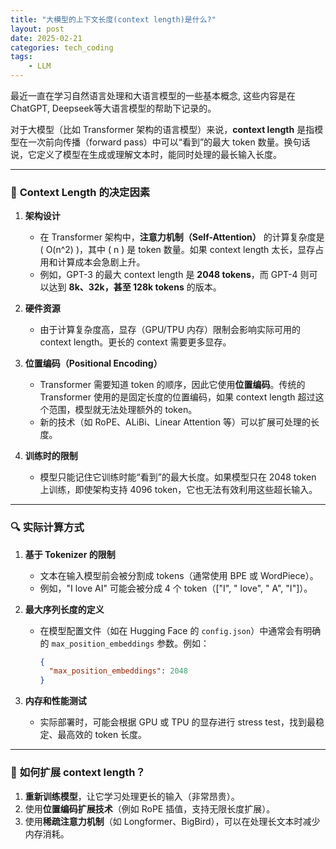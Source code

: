 ```yaml
---
title: "大模型的上下文长度(context length)是什么?"
layout: post
date: 2025-02-21
categories: tech_coding
tags:
    - LLM
---
```


最近一直在学习自然语言处理和大语言模型的一些基本概念, 这些内容是在ChatGPT, Deepseek等大语言模型的帮助下记录的。

对于大模型（比如 Transformer 架构的语言模型）来说，**context length** 是指模型在一次前向传播（forward pass）中可以“看到”的最大 token 数量。换句话说，它定义了模型在生成或理解文本时，能同时处理的最长输入长度。  

---

### 🎯 **Context Length 的决定因素**

1. **架构设计**  
   - 在 Transformer 架构中，**注意力机制（Self-Attention）** 的计算复杂度是 \( O(n^2) \)，其中 \( n \) 是 token 数量。如果 context length 太长，显存占用和计算成本会急剧上升。  
   - 例如，GPT-3 的最大 context length 是 **2048 tokens**，而 GPT-4 则可以达到 **8k、32k，甚至 128k tokens** 的版本。  

2. **硬件资源**  
   - 由于计算复杂度高，显存（GPU/TPU 内存）限制会影响实际可用的 context length。更长的 context 需要更多显存。  

3. **位置编码（Positional Encoding）**  
   - Transformer 需要知道 token 的顺序，因此它使用**位置编码**。传统的 Transformer 使用的是固定长度的位置编码，如果 context length 超过这个范围，模型就无法处理额外的 token。  
   - 新的技术（如 RoPE、ALiBi、Linear Attention 等）可以扩展可处理的长度。  

4. **训练时的限制**  
   - 模型只能记住它训练时能“看到”的最大长度。如果模型只在 2048 token 上训练，即使架构支持 4096 token，它也无法有效利用这些超长输入。  

---

### 🔍 **实际计算方式**

1. **基于 Tokenizer 的限制**  
   - 文本在输入模型前会被分割成 tokens（通常使用 BPE 或 WordPiece）。  
   - 例如，"I love AI" 可能会被分成 4 个 token（["I", " love", " A", "I"]）。  

2. **最大序列长度的定义**  
   - 在模型配置文件（如在 Hugging Face 的 `config.json`）中通常会有明确的 `max_position_embeddings` 参数。例如：
     ```json
     {
       "max_position_embeddings": 2048
     }
     ```  

3. **内存和性能测试**  
   - 实际部署时，可能会根据 GPU 或 TPU 的显存进行 stress test，找到最稳定、最高效的 token 长度。  

---

### 🚀 **如何扩展 context length？**

1. **重新训练模型**，让它学习处理更长的输入（非常昂贵）。  
2. 使用**位置编码扩展技术**（例如 RoPE 插值，支持无限长度扩展）。  
3. 使用**稀疏注意力机制**（如 Longformer、BigBird），可以在处理长文本时减少内存消耗。  



